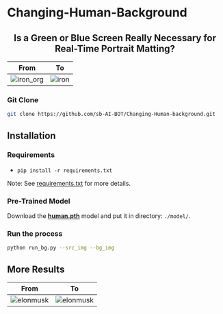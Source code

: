 # Changing-Human-Background

<h2 align="center"> Is a Green or Blue Screen Really Necessary for Real-Time Portrait Matting?</h2>

| From | To |
| --- | --- |
|![iron_org](https://user-images.githubusercontent.com/67555058/109460983-870ecd80-7a87-11eb-8be1-24dc16568ac4.gif)| ![iron](https://user-images.githubusercontent.com/67555058/109461012-92fa8f80-7a87-11eb-8885-8149af10bd89.gif)| 


### Git Clone
```sh
git clone https://github.com/sb-AI-BOT/Changing-Human-background.git
```


## Installation
### Requirements
* `pip install -r requirements.txt`

Note: See [requirements.txt](requirements.txt) for more details.


### Pre-Trained Model
Download the [**human.pth**](https://drive.google.com/file/d/1--R6edScQB05EebPu13OTCVmDYoElgPV/view?usp=sharing) model and put it in directory: ```./model/```.


### Run the process
```sh
python run_bg.py --src_img --bg_img
```
## More Results
| From | To |
| --- | --- |
| ![elonmusk](https://user-images.githubusercontent.com/67555058/109463967-eb339080-7a8b-11eb-9403-6ebe3e935ba2.jpg)| ![elonmusk](https://user-images.githubusercontent.com/67555058/109463981-f090db00-7a8b-11eb-85ff-f6b50a63a78c.png)|

